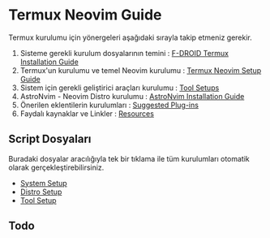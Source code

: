 # Termux Neovim Guide

Termux kurulumu için yönergeleri aşağıdaki sırayla takip etmeniz gerekir.

1. Sisteme gerekli kurulum dosyalarının temini : [F-DROID Termux Installation Guide](f_droid_installation.md)
2. Termux'un kurulumu ve temel Neovim kurulumu : [Termux Neovim Setup Guide](termux_setup.md)
3. Sistem için gerekli geliştirici araçları kurulumu : [Tool Setups](tool_setup.md)
4. AstroNvim - Neovim Distro kurulumu : [AstroNvim Installation Guide](astrovim_setup.md)
5. Önerilen eklentilerin kurulumları : [Suggested Plug-ins](suggested_plugins.md)
6. Faydalı kaynaklar ve Linkler : [Resources](resources%201.md)

## Script Dosyaları

Buradaki dosyalar aracılığıyla tek bir tıklama ile tüm kurulumları otomatik olarak gerçekleştirebilirsiniz.

- [System Setup](./script/full_setup.sh)
- [Distro Setup](./script/distro_setup.sh)
- [Tool Setup](./script/tools.sh)

## Todo

<!--TODO: create Gitbook -->
<!--TODO: create Github Pages -->
<!--TODO: create mdbook -->
<!--TODO: deploy: Vercel -->
<!--TODO: deploy: netlify -->
<!--TODO: add : english version -->
<!--TODO: add : russian version -->
<!--TODO: add : arabic version -->
